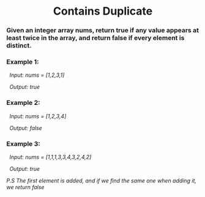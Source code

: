 <h1 align = "center"> Contains Duplicate </h1>

### Given an integer array nums, return true if any value appears at least twice in the array, and return false if every element is distinct. ###

### **Example 1:**

&nbsp; _Input: nums = [1,2,3,1]_

&nbsp; _Output: true_

### **Example 2:**

&nbsp; _Input: nums = [1,2,3,4]_

&nbsp; _Output: false_

### **Example 3:**

&nbsp; _Input: nums = [1,1,1,3,3,4,3,2,4,2]_

&nbsp; _Output: true_

_P.S The first element is added, and if we find the same one when adding it, we return false_
